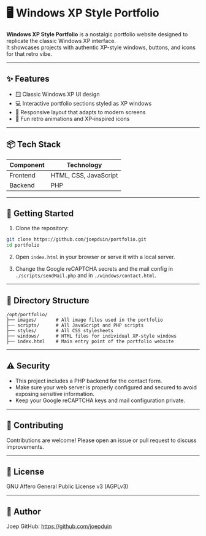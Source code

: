 # 🖥️ Windows XP Style Portfolio

**Windows XP Style Portfolio** is a nostalgic portfolio website designed to replicate the classic Windows XP interface.  
It showcases projects with authentic XP-style windows, buttons, and icons for that retro vibe.

---

## ✨ Features

- 🪟 Classic Windows XP UI design  
- 💻 Interactive portfolio sections styled as XP windows  
- 📱 Responsive layout that adapts to modern screens  
- 🎨 Fun retro animations and XP-inspired icons  

---

## 📦 Tech Stack

| Component  | Technology             |
|------------|------------------------|
| Frontend   | HTML, CSS, JavaScript  |
| Backend    | PHP                    |

---

## 🚀 Getting Started

1. Clone the repository:  
```bash
git clone https://github.com/joepduin/portfolio.git
cd portfolio
````

2. Open `index.html` in your browser or serve it with a local server.

3. Change the Google reCAPTCHA secrets and the mail config in ``./scripts/sendMail.php`` and in ``./windows/contact.html``.
---

## 📁 Directory Structure


```
/opt/portfolio/
├── images/       # All image files used in the portfolio
├── scripts/      # All JavaScript and PHP scripts
├── styles/       # All CSS stylesheets
├── windows/      # HTML files for individual XP-style windows
├── index.html    # Main entry point of the portfolio website
```

---

## ⚠️ Security

- This project includes a PHP backend for the contact form.
- Make sure your web server is properly configured and secured to avoid exposing sensitive information.
- Keep your Google reCAPTCHA keys and mail configuration private.

---

## 🤝 Contributing

Contributions are welcome! Please open an issue or pull request to discuss improvements.

---

## 📜 License

GNU Affero General Public License v3 (AGPLv3)

---

## 👤 Author

Joep
GitHub: https://github.com/joepduin
